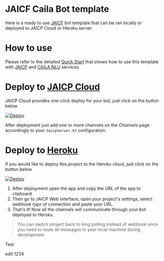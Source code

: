 # JAICF Caila Bot template

Here is a ready to use [JAICF](https://github.com/just-ai/jaicf-kotlin) bot template that can be ran locally or deployed to JAICP Cloud or Heroku server.

# How to use

Please refer to the detailed [Quick Start](https://github.com/just-ai/jaicf-kotlin/wiki/Quick-Start) that shows how to use this template with [JAICP](https://github.com/just-ai/jaicf-kotlin/tree/master/channels/jaicp) and [CAILA NLU](https://github.com/just-ai/jaicf-kotlin/tree/master/activators/caila) services.

# Deploy to [JAICP Cloud](https://github.com/just-ai/jaicf-kotlin/wiki/JAICP-Cloud)

JAICP Cloud provides one-click deploy for your bot, just click on the button below

[![Deploy](https://just-ai.com/img/deploy-to-jaicp.svg)](https://app.jaicp.com/deploy)

After deployment just add one or more channels on the _Channels_ page accordingly to your `JaicpServer.kt` configuration.

# Deploy to [Heroku](https://github.com/just-ai/jaicf-kotlin/wiki/Heroku)

If you would like to deploy this project to the Heroku cloud, just click on the button below

[![Deploy](https://www.herokucdn.com/deploy/button.svg)](https://heroku.com/deploy)

1. After deployment open the app and copy the URL of the app to clipboard.
2. Then go to JAICP Web Interface, open your project's settings, select _webhook type_ of connection and paste your URL.
3. That's it! Now all the channels will communicate through your bot deployed to Heroku.

> You can switch project back to long polling instead of webhook once you need to route all messages to your local machine during development.

Test

edit 1234
